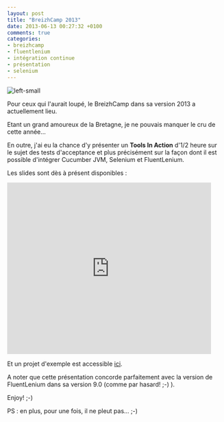 ```yaml
---
layout: post
title: "BreizhCamp 2013"
date: 2013-06-13 00:27:32 +0100
comments: true
categories: 
- breizhcamp
- fluentlenium
- intégration continue
- présentation
- selenium
---
```

![left-small](http://1.bp.blogspot.com/-Q9wf4o9BcBc/UboAHmjPqbI/AAAAAAAAA8M/2DZwYkDxpUg/s1600/logo.png)

Pour ceux qui l'aurait loupé, le BreizhCamp dans sa version 2013 a actuellement lieu.

Etant un grand amoureux de la Bretagne, je ne pouvais manquer le cru de cette année...

En outre, j'ai eu la chance d'y présenter un __Tools In Action__ d'1/2 heure sur le sujet des tests d'acceptance et plus précisément sur la façon dont il est possible d'intégrer Cucumber JVM, Selenium et FluentLenium.

Les slides sont dès à présent disponibles :
<iframe frameborder="0" height="400" marginheight="0" marginwidth="0" scrolling="no" src="http://www.slideshare.net/slideshow/embed_code/22931252" width="476"></iframe>


Et un projet d'exemple est accessible [ici](http://github.com/jetoile/sample-cucumber).

A noter que cette présentation concorde parfaitement avec la version de FluentLenium dans sa version 9.0 (comme par hasard! ;-) ).

Enjoy! ;-)

PS : en plus, pour une fois, il ne pleut pas... ;-)